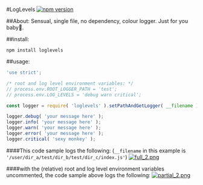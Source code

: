 #LogLevels [![npm version](https://badge.fury.io/js/loglevels.svg)](https://badge.fury.io/js/loglevels)

##About:
Sensual, single file, no dependency, colour logger. Just for you baby🐬.

##install:

```
npm install loglevels
```

##usage:

```.js
'use strict';

/* root and log level environment variables: */
// process.env.ROOT_LOGGER_PATH = 'test';
// process.env.LOG_LEVELS = 'debug warn critical';

const logger = require( 'loglevels' ).setPathAndGetLogger( __filename );

logger.debug( 'your message here' );
logger.info( 'your message here' );
logger.warn( 'your message here' );
logger.error( 'your message here' );
logger.critical( 'sexy monkey' );

```

####This code sample logs the following:
(`__filename` in this example is `'/user/dir_a/test/dir_b/test/dir_c/index.js'`)
[![full_2.png](https://s16.postimg.org/hdkmd3205/full_2.png)](https://postimg.org/image/ejhgzmztt/)


####with the (relative) root and log level environment variables uncommented, the code sample above logs the following:
[![partial_2.png](https://s17.postimg.org/a0rnmxubj/partial_2.png)](https://postimg.org/image/nug0bzmwr/)
